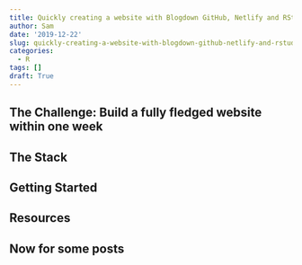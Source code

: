 ```yaml
---
title: Quickly creating a website with Blogdown GitHub, Netlify and RStudio
author: Sam
date: '2019-12-22'
slug: quickly-creating-a-website-with-blogdown-github-netlify-and-rstudio
categories:
  - R
tags: []
draft: True
---
```


## The Challenge: Build a fully fledged website within one week

## The Stack

## Getting Started

## Resources

## Now for some posts